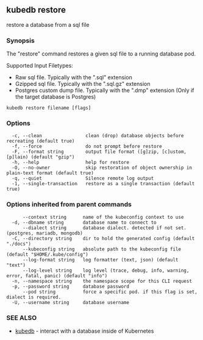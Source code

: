 ## kubedb restore

restore a database from a sql file

### Synopsis

The "restore" command restores a given sql file to a running database pod.

Supported Input Filetypes:
  - Raw sql file. Typically with the ".sql" extension
  - Gzipped sql file. Typically with the ".sql.gz" extension
  - Postgres custom dump file. Typically with the ".dmp" extension (Only if the target database is Postgres)

```
kubedb restore filename [flags]
```

### Options

```
  -c, --clean                clean (drop) database objects before recreating (default true)
  -f, --force                do not prompt before restore
  -F, --format string        output file format ([g]zip, [c]ustom, [p]lain) (default "gzip")
  -h, --help                 help for restore
  -O, --no-owner             skip restoration of object ownership in plain-text format (default true)
  -q, --quiet                Silence remote log output
  -1, --single-transaction   restore as a single transaction (default true)
```

### Options inherited from parent commands

```
      --context string      name of the kubeconfig context to use
  -d, --dbname string       database name to connect to
      --dialect string      database dialect. detected if not set. (postgres, mariadb, mongodb)
  -C, --directory string    dir to hold the generated config (default "./docs")
      --kubeconfig string   absolute path to the kubeconfig file (default "$HOME/.kube/config")
      --log-format string   log formatter (text, json) (default "text")
      --log-level string    log level (trace, debug, info, warning, error, fatal, panic) (default "info")
  -n, --namespace string    the namespace scope for this CLI request
  -p, --password string     database password
      --pod string          force a specific pod. if this flag is set, dialect is required.
  -U, --username string     database username
```

### SEE ALSO

* [kubedb](kubedb.md)	 - interact with a database inside of Kubernetes

